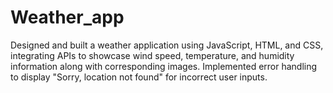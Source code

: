 # Weather_app
Designed and built a weather application using JavaScript, HTML, and CSS, integrating APIs to
showcase wind speed, temperature, and humidity information along with corresponding images.
Implemented error handling to display "Sorry, location not found" for incorrect user inputs.
